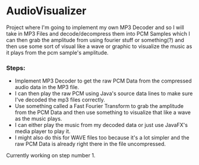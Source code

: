 # AudioVisualizer

Project where I'm going to implement my own MP3 Decoder and so I will take in MP3 Files and decode/decompress them into PCM Samples which I can then grab the amplitude from using fourier stuff or something(?) and then use some sort of visual like a wave or graphic to visualize the music as it plays from the pcm sample's amplitude.

### Steps:
- Implement MP3 Decoder to get the raw PCM Data from the compressed audio data in the MP3 file.
- I can then play the raw PCM using Java's source data lines to make sure I've decoded the mp3 files correctly.
- Use something called a Fast Fourier Transform to grab the amplitude from the PCM Data and then use something to visualize that like a wave as the music plays.
- I can either play the music from my decoded data or just use JavaFX's media player to play it.
- I might also do this for WAVE files too because it's a lot simpler and the raw PCM Data is already right there in the file uncompressed.

Currently working on step number 1.
